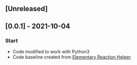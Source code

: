 ## [Unreleased]

## [0.0.1] - 2021-10-04
### Start
- Code modified to work with Python3	
- Code baseline created from [Elementary Reaction Helper](https://github.com/ptrktn/bz/tree/main/erhelper).


